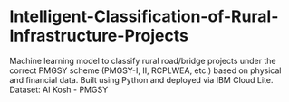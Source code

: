 # Intelligent-Classification-of-Rural-Infrastructure-Projects
Machine learning model to classify rural road/bridge projects under the correct PMGSY scheme (PMGSY-I, II, RCPLWEA, etc.) based on physical and financial data. Built using Python and deployed via IBM Cloud Lite. Dataset: AI Kosh - PMGSY
